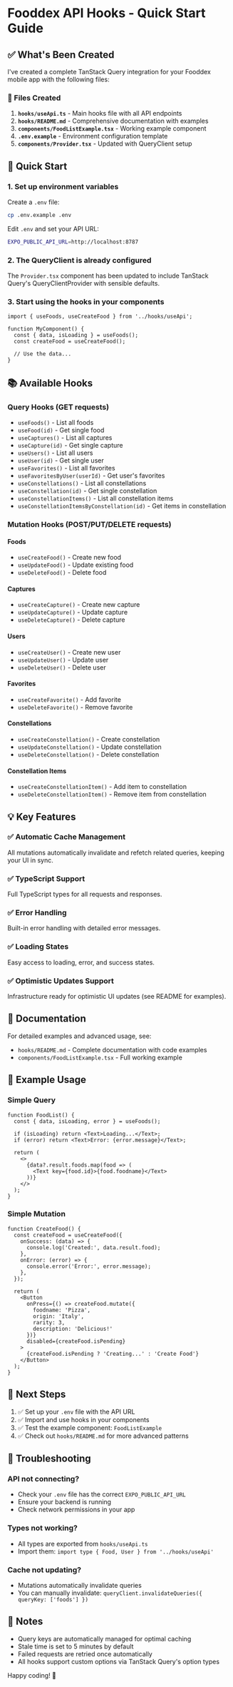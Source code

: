 # Fooddex API Hooks - Quick Start Guide

## ✅ What's Been Created

I've created a complete TanStack Query integration for your Fooddex mobile app with the following files:

### 📁 Files Created

1. **`hooks/useApi.ts`** - Main hooks file with all API endpoints
2. **`hooks/README.md`** - Comprehensive documentation with examples
3. **`components/FoodListExample.tsx`** - Working example component
4. **`.env.example`** - Environment configuration template
5. **`components/Provider.tsx`** - Updated with QueryClient setup

## 🚀 Quick Start

### 1. Set up environment variables

Create a `.env` file:

```bash
cp .env.example .env
```

Edit `.env` and set your API URL:

```bash
EXPO_PUBLIC_API_URL=http://localhost:8787
```

### 2. The QueryClient is already configured

The `Provider.tsx` component has been updated to include TanStack Query's QueryClientProvider with sensible defaults.

### 3. Start using the hooks in your components

```tsx
import { useFoods, useCreateFood } from '../hooks/useApi';

function MyComponent() {
  const { data, isLoading } = useFoods();
  const createFood = useCreateFood();

  // Use the data...
}
```

## 📚 Available Hooks

### Query Hooks (GET requests)
- `useFoods()` - List all foods
- `useFood(id)` - Get single food
- `useCaptures()` - List all captures
- `useCapture(id)` - Get single capture
- `useUsers()` - List all users
- `useUser(id)` - Get single user
- `useFavorites()` - List all favorites
- `useFavoritesByUser(userId)` - Get user's favorites
- `useConstellations()` - List all constellations
- `useConstellation(id)` - Get single constellation
- `useConstellationItems()` - List all constellation items
- `useConstellationItemsByConstellation(id)` - Get items in constellation

### Mutation Hooks (POST/PUT/DELETE requests)

#### Foods
- `useCreateFood()` - Create new food
- `useUpdateFood()` - Update existing food
- `useDeleteFood()` - Delete food

#### Captures
- `useCreateCapture()` - Create new capture
- `useUpdateCapture()` - Update capture
- `useDeleteCapture()` - Delete capture

#### Users
- `useCreateUser()` - Create new user
- `useUpdateUser()` - Update user
- `useDeleteUser()` - Delete user

#### Favorites
- `useCreateFavorite()` - Add favorite
- `useDeleteFavorite()` - Remove favorite

#### Constellations
- `useCreateConstellation()` - Create constellation
- `useUpdateConstellation()` - Update constellation
- `useDeleteConstellation()` - Delete constellation

#### Constellation Items
- `useCreateConstellationItem()` - Add item to constellation
- `useDeleteConstellationItem()` - Remove item from constellation

## 💡 Key Features

### ✅ Automatic Cache Management
All mutations automatically invalidate and refetch related queries, keeping your UI in sync.

### ✅ TypeScript Support
Full TypeScript types for all requests and responses.

### ✅ Error Handling
Built-in error handling with detailed error messages.

### ✅ Loading States
Easy access to loading, error, and success states.

### ✅ Optimistic Updates Support
Infrastructure ready for optimistic UI updates (see README for examples).

## 📖 Documentation

For detailed examples and advanced usage, see:
- `hooks/README.md` - Complete documentation with code examples
- `components/FoodListExample.tsx` - Full working example

## 🔧 Example Usage

### Simple Query
```tsx
function FoodList() {
  const { data, isLoading, error } = useFoods();

  if (isLoading) return <Text>Loading...</Text>;
  if (error) return <Text>Error: {error.message}</Text>;

  return (
    <>
      {data?.result.foods.map(food => (
        <Text key={food.id}>{food.foodname}</Text>
      ))}
    </>
  );
}
```

### Simple Mutation
```tsx
function CreateFood() {
  const createFood = useCreateFood({
    onSuccess: (data) => {
      console.log('Created:', data.result.food);
    },
    onError: (error) => {
      console.error('Error:', error.message);
    },
  });

  return (
    <Button
      onPress={() => createFood.mutate({
        foodname: 'Pizza',
        origin: 'Italy',
        rarity: 3,
        description: 'Delicious!'
      })}
      disabled={createFood.isPending}
    >
      {createFood.isPending ? 'Creating...' : 'Create Food'}
    </Button>
  );
}
```

## 🎯 Next Steps

1. ✅ Set up your `.env` file with the API URL
2. ✅ Import and use hooks in your components
3. ✅ Test the example component: `FoodListExample`
4. ✅ Check out `hooks/README.md` for more advanced patterns

## 🐛 Troubleshooting

### API not connecting?
- Check your `.env` file has the correct `EXPO_PUBLIC_API_URL`
- Ensure your backend is running
- Check network permissions in your app

### Types not working?
- All types are exported from `hooks/useApi.ts`
- Import them: `import type { Food, User } from '../hooks/useApi'`

### Cache not updating?
- Mutations automatically invalidate queries
- You can manually invalidate: `queryClient.invalidateQueries({ queryKey: ['foods'] })`

## 📝 Notes

- Query keys are automatically managed for optimal caching
- Stale time is set to 5 minutes by default
- Failed requests are retried once automatically
- All hooks support custom options via TanStack Query's option types

Happy coding! 🚀
